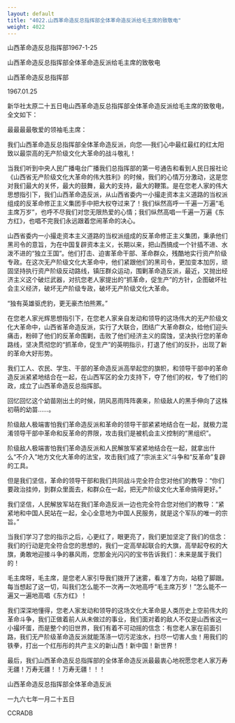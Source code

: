 ```yaml
---
layout: default
title: "4022.山西革命造反总指挥部全体革命造反派给毛主席的致敬电"
weight: 4022
---
```


山西革命造反总指挥部1967-1-25

山西革命造反总指挥部全体革命造反派给毛主席的致敬电

山西革命造反总指挥部

1967.01.25

新华社太原二十五日电山西革命造反总指挥部全体革命造反派给毛主席的致敬电，全文如下：

最最最最敬爱的领袖毛主席：

我们山西革命造反总指挥部全体革命造反派，向您──我们心中最红最红的红太阳致以最崇高的无产阶级文化大革命的战斗敬礼！

当我们听到中央人民广播电台广播我们总指挥部的第一号通告和看到人民日报社论《山西省无产阶级文化大革命的伟大胜利》的时候，我们的心情万分激动，这是您对我们最大的关怀，最大的鼓舞，最大的支持，最大的鞭策。是在您老人家的伟大思想指引下，我们山西革命造反派，从山西省委内一小撮走资本主义道路的当权派组成的反革命修正主义集团手中把大权夺过来了！我们纵然高呼一千遍一万遍“毛主席万岁”，也呼不尽我们对您无限热爱的心情；我们纵然高唱一千遍一万遍《东方红》，也唱不完我们永远跟着您闹革命的决心。

山西省委内一小撮走资本主义道路的当权派组成的反革命修正主义集团，秉承他们黑司令的意旨，为在中国复辟资本主义，长期以来，把山西搞成一个针插不进、水泼不进的“独立王国”。他们打击、迫害革命干部、革命群众，残酷地实行资产阶级专政。在这次无产阶级文化大革命中，他们紧跟他们的黑司令，更加变本加厉，顽固坚持执行资产阶级反动路线，镇压群众运动，围剿革命造反派，最近，又抛出经济主义这个破烂武器，对抗您老人家提出的“抓革命，促生产”的方针，企图破坏社会主义经济，破坏无产阶级专政，破坏无产阶级文化大革命。

“独有英雄驱虎豹，更无豪杰怕熊罴。”

在您老人家光辉思想指引下，在您老人家亲自发动和领导的这场伟大的无产阶级文化大革命中，山西省革命造反派，实行了大联合，团结广大革命群众，给他们迎头痛击，粉碎了他们的反革命围剿，击败了他们经济主义的腐蚀，坚决执行您的革命路线，坚决贯彻您的“抓革命，促生产”的英明指示，打退了他们的反扑，出现了新的革命大好形势。

我们工人、农民、学生、干部的革命造反派高举起您的旗帜，和领导干部中的革命造反派紧紧地结合在一起，在山西军区的全力支持下，夺了他们的权，专了他们的政，成立了山西革命造反总指挥部。

回忆回忆这个幼苗刚出土的时候，阴风恶雨阵阵袭来，阶级敌人的黑手伸向了这株初萌的幼苗……。

阶级敌人极端害怕我们革命造反派和革命的领导干部紧紧地结合在一起，就极力混淆领导干部中革命和反革命的界限，攻击我们是被机会主义控制的“黑组织”。

阶级敌人极端害怕我们革命造反派和人民解放军紧紧地结合在一起，就拿出什么“不介入”地方文化大革命的法宝，攻击我们成了“宗派主义”斗争和“反革命”复辟的工具。

但是我们坚信，革命的领导干部和我们共同战斗完全符合您对他们的教导：“你们要政治挂帅，到群众里面去，和群众在一起，把无产阶级文化大革命搞得更好。”

我们坚信，人民解放军站在我们革命造反派一边也完全符合您对他们的教导：“紧紧地和中国人民站在一起，全心全意地为中国人民服务，就是这个军队的唯一的宗旨。”

当我们学习了您的指示之后，心更红了，眼更亮了，我们更加坚定了我们的信念：我们的行动是完全符合您的思想的，我们一定高举起联合的大旗，高举起夺权的大旗，勇敢地迎接斗争的暴风雨，您那金光闪闪的宝书告诉我们：未来是属于我们的！

毛主席呀，毛主席，是您老人家引导我们拨开了迷雾，看准了方向，站稳了脚跟。每当想起了这一切，叫我们怎么能不一次再一次地高呼“毛主席万岁！”怎么能不一遍又一遍地高唱《东方红》！

我们深深地懂得，您老人家发动和领导的这场文化大革命是人类历史上空前伟大的革命斗争，我们正做着前人从未做过的事业，我们面对着的敌人不仅是山西省这一小撮坏蛋，而是整个的旧世界，我们有着不可动摇的信念：有您老人家在前面引路，我们无产阶级革命造反派就能荡涤一切污泥浊水，扫尽一切害人虫！用我们的铁拳，打出一个红彤彤的共产主义的新山西！新中国！新世界！

最后，我们山西革命造反总指挥部的全体革命造反派最最衷心地祝愿您老人家万寿无疆！万寿无疆！！万寿无疆！！！

山西革命造反总指挥部全体革命造反派

一九六七年一月二十五日

CCRADB

